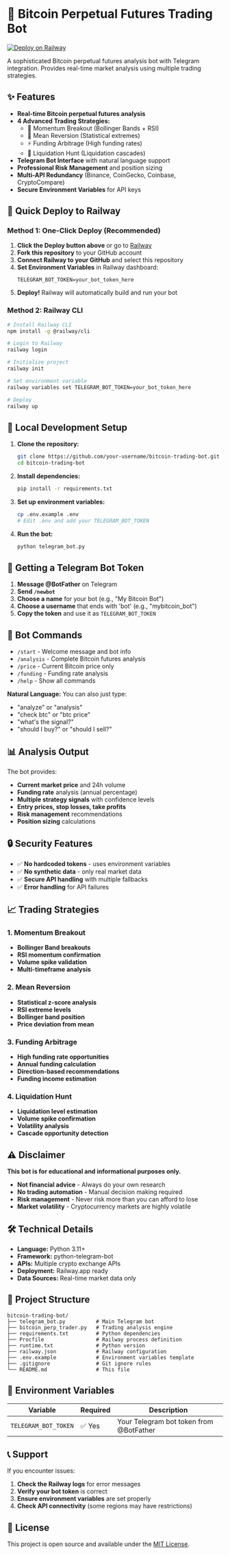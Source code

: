 # 🤖 Bitcoin Perpetual Futures Trading Bot

[![Deploy on Railway](https://railway.app/button.svg)](https://railway.app)

A sophisticated Bitcoin perpetual futures analysis bot with Telegram integration. Provides real-time market analysis using multiple trading strategies.

## ✨ Features

- **Real-time Bitcoin perpetual futures analysis**
- **4 Advanced Trading Strategies:**
  - 🚀 Momentum Breakout (Bollinger Bands + RSI)
  - 🔄 Mean Reversion (Statistical extremes)
  - ⚡ Funding Arbitrage (High funding rates)
  - 🎯 Liquidation Hunt (Liquidation cascades)
- **Telegram Bot Interface** with natural language support
- **Professional Risk Management** and position sizing
- **Multi-API Redundancy** (Binance, CoinGecko, Coinbase, CryptoCompare)
- **Secure Environment Variables** for API keys

## 🚀 Quick Deploy to Railway

### Method 1: One-Click Deploy (Recommended)

1. **Click the Deploy button above** or go to [Railway](https://railway.app)
2. **Fork this repository** to your GitHub account
3. **Connect Railway to your GitHub** and select this repository
4. **Set Environment Variables** in Railway dashboard:
   ```
   TELEGRAM_BOT_TOKEN=your_bot_token_here
   ```
5. **Deploy!** Railway will automatically build and run your bot

### Method 2: Railway CLI

```bash
# Install Railway CLI
npm install -g @railway/cli

# Login to Railway
railway login

# Initialize project
railway init

# Set environment variable
railway variables set TELEGRAM_BOT_TOKEN=your_bot_token_here

# Deploy
railway up
```

## 🔧 Local Development Setup

1. **Clone the repository:**
   ```bash
   git clone https://github.com/your-username/bitcoin-trading-bot.git
   cd bitcoin-trading-bot
   ```

2. **Install dependencies:**
   ```bash
   pip install -r requirements.txt
   ```

3. **Set up environment variables:**
   ```bash
   cp .env.example .env
   # Edit .env and add your TELEGRAM_BOT_TOKEN
   ```

4. **Run the bot:**
   ```bash
   python telegram_bot.py
   ```

## 🤖 Getting a Telegram Bot Token

1. **Message @BotFather** on Telegram
2. **Send `/newbot`**
3. **Choose a name** for your bot (e.g., "My Bitcoin Bot")
4. **Choose a username** that ends with 'bot' (e.g., "mybitcoin_bot")
5. **Copy the token** and use it as `TELEGRAM_BOT_TOKEN`

## 📱 Bot Commands

- `/start` - Welcome message and bot info
- `/analysis` - Complete Bitcoin futures analysis
- `/price` - Current Bitcoin price only
- `/funding` - Funding rate analysis
- `/help` - Show all commands

**Natural Language:** You can also just type:
- "analyze" or "analysis"
- "check btc" or "btc price"
- "what's the signal?"
- "should I buy?" or "should I sell?"

## 📊 Analysis Output

The bot provides:
- **Current market price** and 24h volume
- **Funding rate** analysis (annual percentage)
- **Multiple strategy signals** with confidence levels
- **Entry prices, stop losses, take profits**
- **Risk management** recommendations
- **Position sizing** calculations

## 🔒 Security Features

- ✅ **No hardcoded tokens** - uses environment variables
- ✅ **No synthetic data** - only real market data
- ✅ **Secure API handling** with multiple fallbacks
- ✅ **Error handling** for API failures

## 📈 Trading Strategies

### 1. Momentum Breakout
- **Bollinger Band breakouts**
- **RSI momentum confirmation**
- **Volume spike validation**
- **Multi-timeframe analysis**

### 2. Mean Reversion
- **Statistical z-score analysis**
- **RSI extreme levels**
- **Bollinger band position**
- **Price deviation from mean**

### 3. Funding Arbitrage
- **High funding rate opportunities**
- **Annual funding calculation**
- **Direction-based recommendations**
- **Funding income estimation**

### 4. Liquidation Hunt
- **Liquidation level estimation**
- **Volume spike confirmation**
- **Volatility analysis**
- **Cascade opportunity detection**

## ⚠️ Disclaimer

**This bot is for educational and informational purposes only.**

- **Not financial advice** - Always do your own research
- **No trading automation** - Manual decision making required
- **Risk management** - Never risk more than you can afford to lose
- **Market volatility** - Cryptocurrency markets are highly volatile

## 🛠️ Technical Details

- **Language:** Python 3.11+
- **Framework:** python-telegram-bot
- **APIs:** Multiple crypto exchange APIs
- **Deployment:** Railway.app ready
- **Data Sources:** Real-time market data only

## 📁 Project Structure

```
bitcoin-trading-bot/
├── telegram_bot.py          # Main Telegram bot
├── bitcoin_perp_trader.py   # Trading analysis engine
├── requirements.txt         # Python dependencies
├── Procfile                 # Railway process definition
├── runtime.txt              # Python version
├── railway.json             # Railway configuration
├── .env.example             # Environment variables template
├── .gitignore               # Git ignore rules
└── README.md                # This file
```

## 🔧 Environment Variables

| Variable | Required | Description |
|----------|----------|-------------|
| `TELEGRAM_BOT_TOKEN` | ✅ Yes | Your Telegram bot token from @BotFather |

## 📞 Support

If you encounter issues:

1. **Check the Railway logs** for error messages
2. **Verify your bot token** is correct
3. **Ensure environment variables** are set properly
4. **Check API connectivity** (some regions may have restrictions)

## 📄 License

This project is open source and available under the [MIT License](LICENSE).